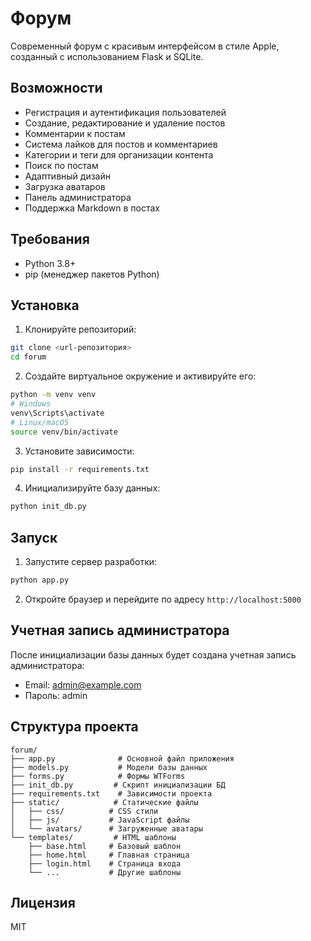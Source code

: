 # Форум

Современный форум с красивым интерфейсом в стиле Apple, созданный с использованием Flask и SQLite.

## Возможности

- Регистрация и аутентификация пользователей
- Создание, редактирование и удаление постов
- Комментарии к постам
- Система лайков для постов и комментариев
- Категории и теги для организации контента
- Поиск по постам
- Адаптивный дизайн
- Загрузка аватаров
- Панель администратора
- Поддержка Markdown в постах

## Требования

- Python 3.8+
- pip (менеджер пакетов Python)

## Установка

1. Клонируйте репозиторий:
```bash
git clone <url-репозитория>
cd forum
```

2. Создайте виртуальное окружение и активируйте его:
```bash
python -m venv venv
# Windows
venv\Scripts\activate
# Linux/macOS
source venv/bin/activate
```

3. Установите зависимости:
```bash
pip install -r requirements.txt
```

4. Инициализируйте базу данных:
```bash
python init_db.py
```

## Запуск

1. Запустите сервер разработки:
```bash
python app.py
```

2. Откройте браузер и перейдите по адресу `http://localhost:5000`

## Учетная запись администратора

После инициализации базы данных будет создана учетная запись администратора:
- Email: admin@example.com
- Пароль: admin

## Структура проекта

```
forum/
├── app.py              # Основной файл приложения
├── models.py           # Модели базы данных
├── forms.py            # Формы WTForms
├── init_db.py         # Скрипт инициализации БД
├── requirements.txt    # Зависимости проекта
├── static/            # Статические файлы
│   ├── css/          # CSS стили
│   ├── js/           # JavaScript файлы
│   └── avatars/      # Загруженные аватары
└── templates/         # HTML шаблоны
    ├── base.html     # Базовый шаблон
    ├── home.html     # Главная страница
    ├── login.html    # Страница входа
    └── ...           # Другие шаблоны
```

## Лицензия

MIT 